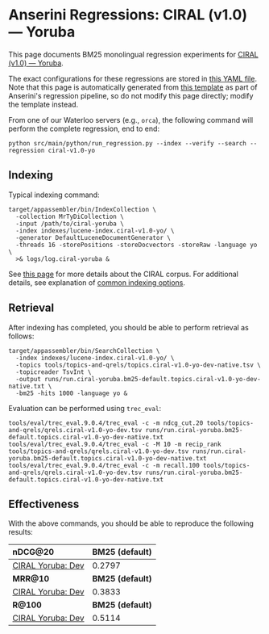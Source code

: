 # Anserini Regressions: CIRAL (v1.0) &mdash; Yoruba

This page documents BM25 monolingual regression experiments for [CIRAL (v1.0) &mdash; Yoruba](https://github.com/ciralproject/ciral).

The exact configurations for these regressions are stored in [this YAML file](../../src/main/resources/regression/ciral-v1.0-yo.yaml).
Note that this page is automatically generated from [this template](../../src/main/resources/docgen/templates/ciral-v1.0-yo.template) as part of Anserini's regression pipeline, so do not modify this page directly; modify the template instead.

From one of our Waterloo servers (e.g., `orca`), the following command will perform the complete regression, end to end:

```
python src/main/python/run_regression.py --index --verify --search --regression ciral-v1.0-yo
```

## Indexing

Typical indexing command:

```
target/appassembler/bin/IndexCollection \
  -collection MrTyDiCollection \
  -input /path/to/ciral-yoruba \
  -index indexes/lucene-index.ciral-v1.0-yo/ \
  -generator DefaultLuceneDocumentGenerator \
  -threads 16 -storePositions -storeDocvectors -storeRaw -language yo \
  >& logs/log.ciral-yoruba &
```

See [this page](https://github.com/ciralproject/ciral) for more details about the CIRAL corpus.
For additional details, see explanation of [common indexing options](../../docs/common-indexing-options.md).

## Retrieval

After indexing has completed, you should be able to perform retrieval as follows:

```
target/appassembler/bin/SearchCollection \
  -index indexes/lucene-index.ciral-v1.0-yo/ \
  -topics tools/topics-and-qrels/topics.ciral-v1.0-yo-dev-native.tsv \
  -topicreader TsvInt \
  -output runs/run.ciral-yoruba.bm25-default.topics.ciral-v1.0-yo-dev-native.txt \
  -bm25 -hits 1000 -language yo &
```

Evaluation can be performed using `trec_eval`:

```
tools/eval/trec_eval.9.0.4/trec_eval -c -m ndcg_cut.20 tools/topics-and-qrels/qrels.ciral-v1.0-yo-dev.tsv runs/run.ciral-yoruba.bm25-default.topics.ciral-v1.0-yo-dev-native.txt
tools/eval/trec_eval.9.0.4/trec_eval -c -M 10 -m recip_rank tools/topics-and-qrels/qrels.ciral-v1.0-yo-dev.tsv runs/run.ciral-yoruba.bm25-default.topics.ciral-v1.0-yo-dev-native.txt
tools/eval/trec_eval.9.0.4/trec_eval -c -m recall.100 tools/topics-and-qrels/qrels.ciral-v1.0-yo-dev.tsv runs/run.ciral-yoruba.bm25-default.topics.ciral-v1.0-yo-dev-native.txt
```

## Effectiveness

With the above commands, you should be able to reproduce the following results:

| **nDCG@20**                                                                                                  | **BM25 (default)**|
|:-------------------------------------------------------------------------------------------------------------|-----------|
| [CIRAL Yoruba: Dev](https://huggingface.co/datasets/CIRAL/ciral)                                             | 0.2797    |
| **MRR@10**                                                                                                   | **BM25 (default)**|
| [CIRAL Yoruba: Dev](https://huggingface.co/datasets/CIRAL/ciral)                                             | 0.3833    |
| **R@100**                                                                                                    | **BM25 (default)**|
| [CIRAL Yoruba: Dev](https://huggingface.co/datasets/CIRAL/ciral)                                             | 0.5114    |
